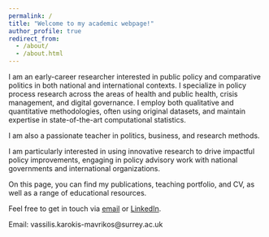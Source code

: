 ```yaml
---
permalink: /
title: "Welcome to my academic webpage!"
author_profile: true
redirect_from: 
  - /about/
  - /about.html
---
```

  <p>
    I am an early-career researcher interested in public policy and comparative politics in both national and international contexts. 
    I specialize in policy process research across the areas of health and public health, crisis management, and digital governance. 
    I employ both qualitative and quantitative methodologies, often using original datasets, and maintain expertise in state-of-the-art computational statistics.
  </p>
  <p>
    I am also a passionate teacher in politics, business, and research methods.
  </p>
  <p>
    I am particularly interested in using innovative research to drive impactful policy improvements, engaging in policy advisory work 
    with national governments and international organizations.
  </p>
  <p>
    On this page, you can find my publications, teaching portfolio, and CV, as well as a range of educational resources.
  </p>
  <p>
    Feel free to get in touch via 
    <a href="mailto:vassilis.karokis-mavrikos@surrey.ac.uk">email</a> or 
    <a href="www.linkedin.com/in/vassilis-karokis-mavrikos-2baa80191" target="_blank">LinkedIn</a>.
  </p>
  <p>
    Email: vassilis.karokis-mavrikos@surrey.ac.uk
  </p>
